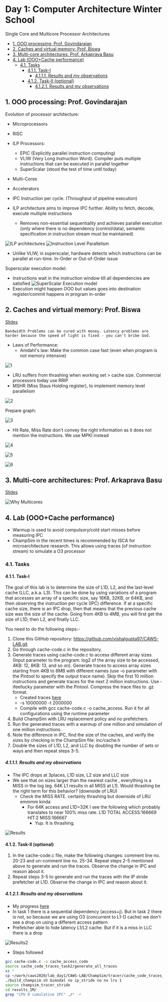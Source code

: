 # Day 1: Computer Architecture Winter School

Single Core and Multicore Processor Architectures

- [1. OOO processing: Prof. Govindarajan](#1-ooo-processing-prof-govindarajan)
- [2. Caches and virtual memory: Prof. Biswa](#2-caches-and-virtual-memory-prof-biswa)
- [3. Multi-core architectures: Prof. Arkaprava Basu](#3-multi-core-architectures-prof-arkaprava-basu)
- [4. Lab (OOO+Cache performance)](#4-lab-ooocache-performance)
  - [4.1. Tasks](#41-tasks)
    - [4.1.1. Task-I](#411-task-i)
      - [4.1.1.1. Results and my observations](#4111-results-and-my-observations)
    - [4.1.2. Task-II (optional)](#412-task-ii-optional)
      - [4.1.2.1. Results and my observations](#4121-results-and-my-observations)

## 1. OOO processing: Prof. Govindarajan

Evolution of processor architecture:

- Microprocessors
- RISC
- ILP Processors:
  - EPIC (Explicitly parallel instruction computing)
  - VLIW (Very Long Instruction Word). Compiler puts multiple instructions that can be executed in parallel together
  - SuperScalar (stood the test of time until today)
- Multi-Cores
- Accelerators

- IPC Instruction per cycle. (Throughput of pipeline execution)
- ILP architecture aims to improve IPC further. Ability to fetch, decode, execute multiple instructions
  - Removes non-essential sequentiality and achieves parallel execution (only where there is no dependency (control/data), semantic specification in instruction stream must be maintained)

![ILP architectures](images/2020-12-21-09-10-06.png)
![Instruction Level Parallelism](images/2020-12-21-09-12-39.png)

- Unlike VLIW, in superscalar, hardware detects which instructions can be parallel at run-time. In-Order or Out-of-Order issue

Superscalar execution model:

- Instructions wait in the instruction window till all dependencies are satisfied ![SuperScalar Execution model](images/2020-12-21-09-18-08.png)
- Execution might happen OOO but values goes into destination register/commit happens in program in-order

## 2. Caches and virtual memory: Prof. Biswa

[Slides](./CAWS-cache.pdf)
```
Bandwidth Problems can be cured with money. Latency problems are harder because the speed of light is fixed - you can't bribe God.
```

- Laws of Performance:
  - Amdahl's law: Make the common case fast (even when program is not memory intensive)

![1](images/2020-12-21-10-51-02.png)

- LRU suffers from thrashing when working set > cache size. Commercial processors today use RRIP
- MSHR (Miss Staus Holding register), to implement memory level parallelism

![2](images/2020-12-21-11-08-10.png)

Prepare graph:

![3](images/2020-12-21-11-10-41.png)

- Hit Rate, Miss Rate don't convey the right information as it does not mention the instructions. We use MPKI instead

![4](images/2020-12-21-11-13-55.png)

![5](images/2020-12-21-11-17-32.png)

![6](images/2020-12-21-11-39-47.png)

## 3. Multi-core architectures: Prof. Arkaprava Basu

[Slides](./CAWS_2020_Multicores_and_Coherence.pdf)

![Why Multicores](images/2020-12-21-12-10-17.png)

## 4. Lab (OOO+Cache performance)

- Warmup is used to avoid compulsory/cold start misses before measuring IPC
- ChampSim in the recent times is recommended by ISCA for microarchitecture research. This allows using traces (of instruction stream) to simulate a O3 processor

### 4.1. Tasks

#### 4.1.1. Task-I

The goal of this lab is to determine the size of L1D, L2, and the last-level cache (LLC, a.k.a. L3). This can be done by using variations of a program that accesses an array of a specific size, say 16KB, 32KB, or 64KB, and then observing the instruction per cycle (IPC) difference. If at a specific cache size, there
is an IPC drop, then that means that the previous cache size was the size of the cache. Going from 4KB to 4MB, you will first get the size of L1D, then L2, and finally LLC.

You need to do the following steps:-

1. Clone this GitHub repository: https://github.com/vishalgupta97/CAWS-LAB.git
2. Go through cache-code.c in the repository.
3. Generate traces using cache-code.c to access different array sizes (Input parameter to the program: log2 of the array size to be accessed, 4KB: 12, 8KB: 13, and so on). Generate traces to access array sizes starting from 4KB to 8MB with different names (use -o parameter with the Pintool to specify the output trace name). Skip the first 10 million instructions and generate traces for the next 2 million instructions. Use -ifeellucky parameter with the Pintool. Compress the trace files to .gz format.
    - Created traces [here](./lab_day1/CAWS-LAB/ChampSim/tracer/cache_code_traces)
    - -s 10000000 -t 2000000
    - Compile with gcc cache-code.c -o cache_access. Run it for all configurations using the runtime parameter
4. Build ChampSim with LRU replacement policy and no prefetchers.
5. Run the generated traces with a warmup of one million and simulation of one million instructions.
6. Note the difference in IPC, find the size of the caches, and verify the sizes by checking in the ChampSim file: inc/cache.h
7. Double the sizes of L1D, L2, and LLC by doubling the number of sets or ways and then repeat steps 3-5.

##### 4.1.1.1. Results and my observations

- The IPC drops at 3places, L1D size, L2 size and LLC size
- We see that on sizes larger than the nearest cache , everything is a MISS in the log (eg. 64K L1 results in all MISS at L1). Would thrashing be the right term for this behavior? (downside of LRU)
  - Check the MISS RATE. certainly thrashing but downside of LRU emmmm kinda
    - For 64K access and L1D=32K I see the following which probably translates to near 100% miss rate. L1D TOTAL ACCESS:166669  HIT:2  MISS:166667
      - Yup. It is thrashing.

![Results](images/2020-12-21-16-09-17.png)

#### 4.1.2. Task-II (optional)

1. In the cache-code.c file, make the following changes: comment line no. 20-23 and un-comment line no. 25-34. Repeat steps 2-5 mentioned above to generate and run the traces. Observe the change in IPC and reason about it.
2. Repeat steps 3-5 to generate and run the traces with the IP stride prefetcher at L1D. Observe the change in IPC and reason about it.

##### 4.1.2.1. Results and my observations

- My progress [here](./lab_day1/CAWS-LAB/ChampSim/tracer/cache_code_traces_task2)
- In task 1 there is a sequential dependency (access+j). But in task 2 there is not, so because we are using O3 (concurrent to L1-D cache) we don't see a drop on using a different access pattern
- Prefetcher able to hide latency L1/L2 cache. But if it is a miss in LLC there is a drop

![Results2](images/2020-12-21-20-30-55.png)

- Steps followed

```bash
gcc cache-code.c -o cache_access_code
source cache_code_traces_task2/generate_all_traces 
xz * 
cp ~/work/caws2020/lab_day1/CAWS-LAB/ChampSim/tracer/cache_code_traces_task2/generated_traces dpc3_traces -r 
./build_champsim.sh bimodal no ip_stride no no lru 1
source champsim_tracer_stride 
cd results_1M/
grep "CPU 0 cumulative IPC" ./* -r 
```